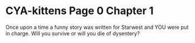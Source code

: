 # CYA-kittens Page 0 Chapter 1

Once upon a time a funny story was written for Starwest and YOU were put in charge. Will you survive or will you die of dysentery?
